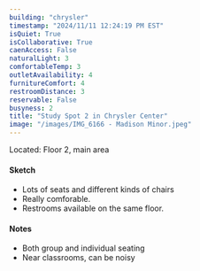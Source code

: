 ```yaml
---
building: "chrysler"
timestamp: "2024/11/11 12:24:19 PM EST"
isQuiet: True
isCollaborative: True
caenAccess: False
naturalLight: 3
comfortableTemp: 3
outletAvailability: 4
furnitureComfort: 4
restroomDistance: 3
reservable: False
busyness: 2
title: "Study Spot 2 in Chrysler Center"
image: "/images/IMG_6166 - Madison Minor.jpeg"
---
```


Located: Floor 2, main area

#### Sketch
- Lots of seats and different kinds of chairs
- Really comforable.
- Restrooms available on the same floor.


#### Notes
- Both group and individual seating 
- Near classrooms, can be noisy 

